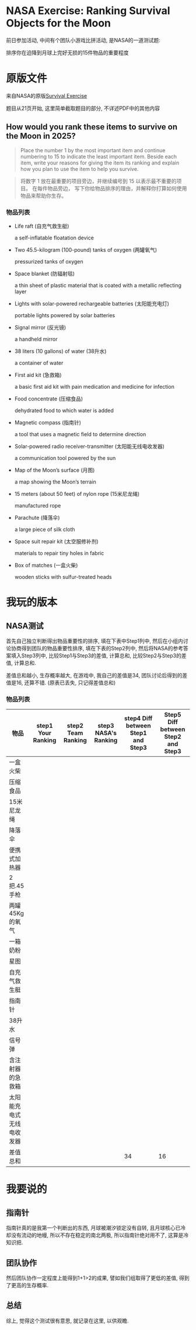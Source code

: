 # NASA Exercise: Ranking Survival Objects for the Moon


前日参加活动, 中间有个团队小游戏比拼活动, 是NASA的一道测试题:

排序你在迫降到月球上完好无损的15件物品的重要程度

<!--more-->

# 原版文件

来自NASA的原版[Survival Exercise](https://www.nasa.gov/pdf/166504main_Survival.pdf)

题目从21页开始, 这里简单截取题目的部分, 不详述PDF中的其他内容

## How would you rank these items to survive on the Moon in 2025?

> Place the number 1 by the most important item and continue numbering to 15 to indicate
> the least important item. Beside each item, write your reasons for giving the item its
> ranking and explain how you plan to use the item to help you survive.

> 将数字 1 放在最重要的项目旁边，并继续编号到 15 以表示最不重要的项目。 在每件物品旁边，
> 写下你给物品排序的理由，并解释你打算如何使用物品来帮助你生存。

### 物品列表

-  Life raft (自充气救生艇)

   a self-inflatable floatation device 
-  Two 45.5-kilogram (100-pound) tanks of oxygen (两罐氧气)

   pressurized tanks of oxygen
-  Space blanket (防辐射毯)
   
   a thin sheet of plastic material that is coated with a metallic reflecting layer 
-  Lights with solar-powered rechargeable batteries (太阳能充电灯)
   
   portable lights powered by solar batteries
-  Signal mirror (反光镜)

   a handheld mirror
-  38 liters (10 gallons) of water (38升水)

   a container of water
-  First aid kit (急救箱)

   a basic first aid kit with pain medication and medicine for infection 
-  Food concentrate (压缩食品)

   dehydrated food to which water is added
-  Magnetic compass (指南针)

   a tool that uses a magnetic field to determine direction
-  Solar-powered radio receiver-transmitter (太阳能无线电收发器)

   a communication tool powered by the sun
-  Map of the Moon’s surface (月图)

   a map showing the Moon’s terrain 
-  15 meters (about 50 feet) of nylon rope (15米尼龙绳)

   manufactured rope
-  Parachute (降落伞)

   a large piece of silk cloth 
-  Space suit repair kit (太空服修补剂)

   materials to repair tiny holes in fabric 
-  Box of matches (一盒火柴)

   wooden sticks with sulfur-treated heads

# 我玩的版本

## NASA测试

首先自己独立判断得出物品重要性的排序, 填在下表中Step1列中, 然后在小组内讨论协商得到团队的物品重要性排序, 填在下表的Step2列中, 然后将NASA的参考答案填入Step3列中, 比较Step1与Step3的差值, 计算总和, 比较Step2与Step3的差值, 计算总和.

差值总和越小, 生存概率越大, 在游戏中, 我自己的差值是34, 团队讨论后得到的差值是16, 还算不错. (原表已丢失, 只记得差值总和)

### 物品列表

| 物品              | step1 Your Ranking | step2 Team Ranking | step3 NASA's Ranking | step4 Diff between Step1 and Step3 | Step5  Diff between Step2 and Step3 |
| ------------------------ | ---- | ---- | ---- | ---- | ---- |
| 一盒火柴              |      |      |      |      |      |
| 压缩食品              |      |      |      |      |      |
| 15米尼龙绳            |      |      |      |      |      |
| 降落伞                |      |      |      |      |      |
| 便携式加热器          |      |      |      |      |      |
| 2把.45手枪            |      |      |      |      |      |
| 两罐45Kg的氧气        |      |      |      |      |      |
| 一箱奶粉              |      |      |      |      |      |
| 星图                  |      |      |      |      |      |
| 自充气救生艇          |      |      |      |      |      |
| 指南针                |      |      |      |      |      |
| 38升水                   |      |      |      |      |      |
| 信号弹                   |      |      |      |      |      |
| 含注射器的急救箱         |      |      |      |      |      |
| 太阳能充电式无线电收发器 |      |      |      |      |      |
| 差值总和           |       |      |         | 34 | 16 |

# 我要说的

## 指南针

指南针真的是我第一个判断出的东西, 月球被潮汐锁定没有自转,
且月球核心已冷却没有流动的地幔, 所以不存在稳定的南北两极, 
所以指南针绝对用不了, 这算是冷知识把.

## 团队协作

然后团队协作一定程度上能得到1+1>2的成果, 譬如我们组取得了更低的差值, 得到了更高的生存概率.

## 总结

综上, 觉得这个测试很有意思, 就记录在这里, 以供观瞻.
